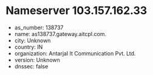 # Nameserver 103.157.162.33

* as_number: 138737
* name: as138737.gateway.aitcpl.com.
* city: Unknown
* country: IN
* organization: Antarjal It Communication Pvt. Ltd.
* version: Unknown
* dnssec: false
